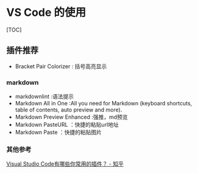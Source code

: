 # VS Code 的使用

[TOC]

## 插件推荐

- Bracket Pair Colorizer  : 括号高亮显示

### markdown

- markdownlint  :语法提示
- Markdown All in One   :All you need for Markdown (keyboard shortcuts, table of contents, auto preview and more).
- Markdown Preview Enhanced :强推，md预览
- Markdown PasteURL ：快捷的粘贴url地址
- Markdown Paste    ：快捷的粘贴图片

### 其他参考

[Visual Studio Code有哪些你常用的插件？ - 知乎](https://www.zhihu.com/question/40640654)